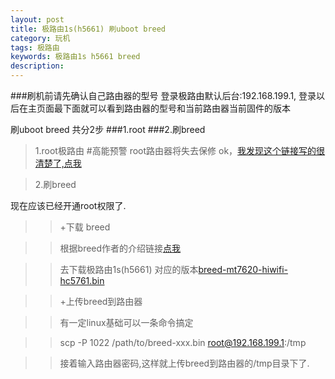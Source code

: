 ```yaml
---
layout: post
title: 极路由1s(h5661) 刷uboot breed
category: 玩机
tags: 极路由 
keywords: 极路由1s h5661 breed 
description:
---
```


###刷机前请先确认自己路由器的型号
登录极路由默认后台:192.168.199.1, 登录以后在主页面最下面就可以看到路由器的型号和当前路由器当前固件的版本

刷uboot breed 共分2步
###1.root
###2.刷breed

>1.root极路由
#高能预警 root路由器将失去保修
ok，[我发现这个链接写的很清楚了,点我](http://www.jb51.net/network/358520.html)


>2.刷breed

现在应该已经开通root权限了.
>>+下载 breed

>>根据breed作者的介绍链接[点我](http://www.right.com.cn/forum/thread-161906-1-1.html)

>>去下载极路由1s(h5661) 对应的版本[breed-mt7620-hiwifi-hc5761.bin](http://breed.hackpascal.net/breed-mt7620-hiwifi-hc5761.bin)

>>+上传breed到路由器

>>有一定linux基础可以一条命令搞定

>>scp -P 1022 /path/to/breed-xxx.bin root@192.168.199.1:/tmp

>>接着输入路由器密码,这样就上传breed到路由器的/tmp目录下了.



